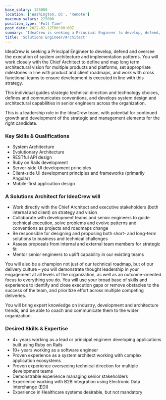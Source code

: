 ```yaml
---
base_salary: 125000
location: ['Washington, DC', 'Remote']
maximum_salary: 225000
position_type: 'Full Time'
post_date: 2022-02-12T00:00:00Z
summary: 'IdeaCrew is seeking a Principal Engineer to develop, defend, and oversee the execution of system architecture and implementation patterns.'
title: 'Solutions Engineer/Architect'
---
```


IdeaCrew is seeking a Principal Engineer to develop, defend and oversee the execution of system architecture and implementation patterns. You will work closely with the Chief Architect to define and map long term architectural vision for multiple products and platforms, set appropriate milestones in line with product and client roadmaps, and work with cross functional teams to ensure development is executed in line with this strategy.

This individual guides strategic technical direction and technology choices, defines and communicates conventions, and develops system design and architectural capabilities in senior engineers across the organization.

This is a leadership role in the IdeaCrew team, with potential for continued growth and development of the strategic and management elements for the right candidate.

### Key Skills & Qualifications

- System Architecture
- Evolutionary Architecture
- RESTful API design
- Ruby on Rails development
- Server-side UI development principles
- Client-side UI development principles and frameworks (primarily Angular)
- Mobile-first application design

### A Solutions Architect for IdeaCrew will

- Work directly with the Chief Architect and executive stakeholders (both internal and client) on strategy and vision
- Collaborate with development teams and senior engineers to guide technical execution, solve problems and evolve patterns and conventions as projects and roadmaps change
- Be responsible for designing and proposing both short- and long-term solutions to business and technical challenges
- Assess proposals from internal and external team members for strategic fit
- Mentor senior engineers to uplift capability in our existing teams

You will also be a champion not just of our technical roadmap, but of our delivery culture – you will demonstrate thought leadership in your engagement at all levels of the organization, as well as an outcome-oriented focus to everything you do. You will use your broad base of skills and experience to identify and close execution gaps or remove obstacles to the success of the team, and prioritize effort across multiple competing deliveries.

You will bring expert knowledge on industry, development and architecture trends, and be able to coach and communicate them to the wider organization.

### Desired Skills & Expertise

- 4+ years working as a lead or principal engineer developing applications built using Ruby on Rails
- 10+ years working as a software engineer
- Proven experience as a system architect working with complex application ecosystems
- Proven experience overseeing technical direction for multiple development teams
- Demonstrable experience managing senior stakeholders
- Experience working with B2B integration using Electronic Data Interchange (EDI)
- Experience in Healthcare systems desirable, but not mandatory
